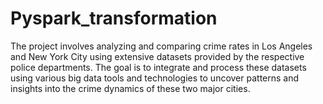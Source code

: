 # Pyspark_transformation
The project involves analyzing and comparing crime rates in Los Angeles and New York City using extensive datasets provided by the respective police departments. The goal is to integrate and process these datasets using various big data tools and technologies to uncover patterns and insights into the crime dynamics of these two major cities.
